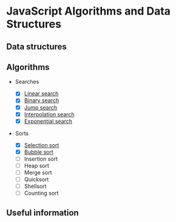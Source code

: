 # JavaScript Algorithms and Data Structures

## Data structures

## Algorithms

-   Searches

    -   [x] [Linear search](https://github.com/htdhcvm/javascript-algorithms/tree/master/algorithms/search/linear)
    -   [x] [Binary search](https://github.com/htdhcvm/javascript-algorithms/tree/master/algorithms/search/binary)
    -   [x] [Jump search](https://github.com/htdhcvm/javascript-algorithms/tree/master/algorithms/search/binary)
    -   [x] [Interpolation search](https://github.com/htdhcvm/javascript-algorithms/tree/master/algorithms/search/interpolation)
    -   [x] [Exponential search](https://github.com/htdhcvm/javascript-algorithms/tree/master/algorithms/search/exponential)

-   Sorts

    -   [x] [Selection sort](https://github.com/htdhcvm/javascript-algorithms/tree/master/algorithms/sort/selection)
    -   [x] [Bubble sort](https://github.com/htdhcvm/javascript-algorithms/tree/master/algorithms/sort/bubble)
    -   [ ] Insertion sort
    -   [ ] Heap sort
    -   [ ] Merge sort
    -   [ ] Quicksort
    -   [ ] Shellsort
    -   [ ] Counting sort

## Useful information
